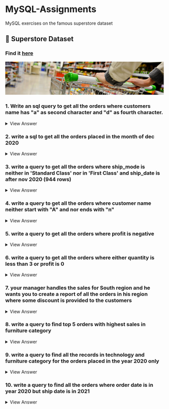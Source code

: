# MySQL-Assignments
MySQL exercises on the famous superstore dataset

## :bank: Superstore Dataset

### Find it [here](https://github.com/soopertramp/MySQL-Assignments/tree/main/Dataset)

<p align="left">
  <img src="https://github.com/soopertramp/MySQL-Assignments/blob/main/dataset-cover.jpg">

### 1. Write an sql query to get all the orders where customers name has "a" as second character and "d" as fourth character.
<details><summary>
View Answer
</summary>
SELECT 
    customer_name
FROM
    orders
WHERE
    customer_name LIKE '_a%'
        AND customer_name LIKE '___d%'; 
        
SELECT 
    customer_name
FROM
    orders
WHERE
    customer_name LIKE '_a_d%';

</details>

### 2. write a sql to get all the orders placed in the month of dec 2020
  
<details><summary>
View Answer
</summary>
  
SELECT 
    *
FROM
    orders
WHERE
    order_Date BETWEEN '01-12-2020' AND '31-12-2020';
  
</details>

### 3. write a query to get all the orders where ship_mode is neither in 'Standard Class' nor in 'First Class' and ship_date is after nov 2020 (944 rows)

<details><summary>
View Answer
</summary>
  
SELECT 
    *
FROM
    orders
WHERE
    ship_mode NOT IN ('Standard Class' , 'First Class')
        AND ship_date > '30-11-2020';  
 
</details>

  
### 4. write a query to get all the orders where customer name neither start with "A" and nor ends with "n" 

<details><summary>
View Answer
</summary>
  
SELECT 
    customer_name
FROM
    orders
WHERE
    customer_name NOT LIKE 'A%n'

  </details>

### 5. write a query to get all the orders where profit is negative

<details><summary>
View Answer
</summary>  

SELECT 
    *
FROM
    orders
WHERE
    profit < 0;

</details>
  
### 6. write a query to get all the orders where either quantity is less than 3 or profit is 0

<details><summary>
View Answer
</summary>  

SELECT 
    *
FROM
    orders
WHERE
    quantity < 3 OR profit = 0;
                
</details>
  
### 7. your manager handles the sales for South region and he wants you to create a report of all the orders in his region where some discount is provided to the customers

<details><summary>
View Answer
</summary>
  
SELECT 
    *
FROM
    orders
WHERE
    region = 'South' AND discount > 0; 
  
</details>

### 8. write a query to find top 5 orders with highest sales in furniture category

<details><summary>
View Answer
</summary>  
 
SELECT 
    *
FROM
    orders
WHERE
    category = 'Furniture'
order by sales desc
LIMIT 5;
 
</details>
  
### 9. write a query to find all the records in technology and furniture category for the orders placed in the year 2020 only

<details><summary>
View Answer
</summary>  

SELECT 
    *
FROM
    orders
WHERE
    category IN ('Technology' , 'Furniture')
        AND order_date BETWEEN '01-01-2020' AND '31-12-2020';

</details>
  
### 10. write a query to find all the orders where order date is in year 2020 but ship date is in 2021

<details><summary>
View Answer
</summary>
  
SELECT 
    *
FROM
    orders
WHERE
    order_Date BETWEEN '01-01-2020' AND '31-12-2020'
        AND ship_date > '01-01-2021';
  

</details>
  
